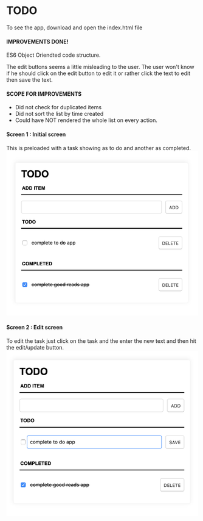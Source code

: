 # TODO
To see the app, download and open the index.html file

#### IMPROVEMENTS DONE!
ES6 Object Oriendted code structure.

The edit buttons seems a little misleading to the user. The user won't know if he should click on the edit button to edit it or rather click the text to edit then save the text.


#### SCOPE FOR IMPROVEMENTS
* Did not check for duplicated items
* Did not sort the list by time created
* Could have NOT rendered the whole list on every action.

#### Screen 1 : Initial screen
This is preloaded with a task showing as to do and another as completed.
![GitHub Logo](/screenshots/editscreen.png)


#### Screen 2 : Edit screen
To edit the task just click on the task and the enter the new text and then hit the edit/update button.
![GitHub Logo](/screenshots/initialscren.png)
